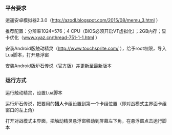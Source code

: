 ### 平台要求

逍遥安卓模拟器2.3.0（http://azodl.blogspot.com/2015/08/memu_3.html ）

推荐配置：分辨率1024\*576；4 CPU（BIOS必须开启VT虚拟化）；2GB内存；显卡优化（www.xyaz.cn/thread-751-1-1.html ）

安装Android版触动精灵（http://www.touchsprite.com/ ），给予root权限，导入Lua脚本，打开悬浮窗

安装Android版炉石传说（官方版）并更新至最新版本

### 运行方式

运行触动精灵，设置Lua脚本

运行炉石传说，把要用的**猎人**卡组设置到第一个卡组位置（即对战模式主界面卡组窗口的左上角）

打开对战模式主界面，把触动精灵悬浮窗移动到屏幕左下角，在悬浮窗点击运行脚本
